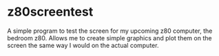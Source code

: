 # z80screentest
A simple program to test the screen for my upcoming z80 computer, the bedroom z80.
Allows me to create simple graphics and plot them on the screen the same way I would on the actual computer.
